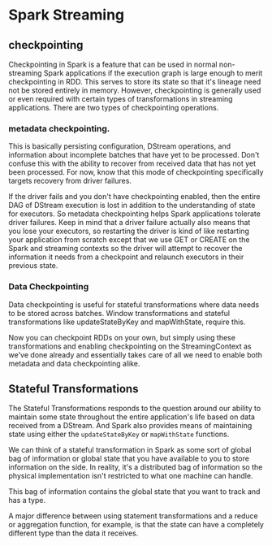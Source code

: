 # Spark Streaming 
## checkpointing

Checkpointing in Spark is a feature that can be used in normal non-streaming Spark applications if the
execution graph is large enough to merit checkpointing in RDD. 
This serves to store its state so that it's
lineage need not be stored entirely in memory. However, checkpointing is generally used or even required
with certain types of transformations in streaming applications. 
There are two types of checkpointing operations. 

### metadata checkpointing. 

This is basically persisting configuration, DStream operations, and information about incomplete batches that
have yet to be processed. Don't confuse this with the ability to recover from received data that has not yet
been processed. 
For now, know that this mode of checkpointing specifically targets recovery from driver failures. 

If the driver fails and you don't have checkpointing enabled, then the entire DAG of DStream execution is
lost in addition to the understanding of state for executors. 
So metadata checkpointing helps Spark applications tolerate driver failures. Keep in mind that a driver failure actually also means that you
lose your executors, so restarting the driver is kind of like restarting your application from scratch
except that we use GET or CREATE on the Spark and streaming contexts so the driver will attempt to recover
the information it needs from a checkpoint and relaunch executors in their previous state. 

### Data Checkpointing
Data checkpointing is useful for stateful
transformations where data needs to be stored across batches. 
Window transformations and stateful
transformations like updateStateByKey and mapWithState, require this. 

Now you can checkpoint RDDs on your own, but simply using these transformations
and enabling checkpointing on the StreamingContext as we've done already and essentially
takes care of all we need to enable both metadata and data checkpointing alike. 

## Stateful Transformations

The Stateful Transformations responds to the question around our ability to maintain some state throughout
the entire application's life based on data received from a DStream. 
And Spark also provides means of maintaining state using either the `updateStateByKey` or `mapWithState` functions. 

We can think of a stateful transformation in Spark as some sort of global bag of information or global state 
that you have available to you to store information on the side. In reality, it's a distributed bag of
information so the physical implementation isn't restricted to what one machine can handle. 

This bag of information contains the global state that you want to track and has a type. 

A major difference between using statement transformations and a reduce or aggregation function, for example, 
is that the state can have a completely different type than the data it receives. 
